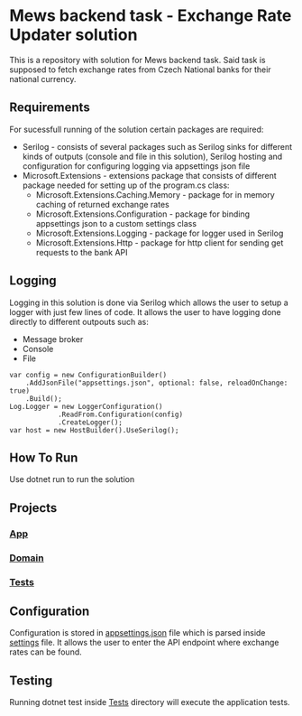 # Mews backend task - Exchange Rate Updater solution
This is a repository with solution for Mews backend task. Said task is supposed to fetch exchange rates from Czech National banks for their national currency. 
## Requirements
For sucessfull running of the solution certain packages are required:
* Serilog - consists of several packages such as Serilog sinks for different kinds of outputs (console and file in this solution), Serilog hosting and configuration for configuring logging via appsettings json file
* Microsoft.Extensions - extensions package that consists of different package needed for setting up of the program.cs class:
    * Microsoft.Extensions.Caching.Memory - package for in memory caching of returned exchange rates
    * Microsoft.Extensions.Configuration - package for binding appsettings json to a custom settings class
    * Microsoft.Extensions.Logging - package for logger used in Serilog
    * Microsoft.Extensions.Http - package for http client for sending get requests to the bank API
## Logging
Logging in this solution is done via Serilog which allows the user to setup a logger with just few lines of code. It allows the user to have logging done directly to different outpouts such as:
* Message broker
* Console
* File

```
var config = new ConfigurationBuilder()
    .AddJsonFile("appsettings.json", optional: false, reloadOnChange: true)
    .Build();
Log.Logger = new LoggerConfiguration()
            .ReadFrom.Configuration(config)
            .CreateLogger();
var host = new HostBuilder().UseSerilog();
```
## How To Run
Use dotnet run to run the solution
## Projects
### [App](ExchangeRateUpdater.App)

### [Domain](ExchangeRateUpdater.Domain)
### [Tests](ExchangeRateUpdater.Tests)

## Configuration
Configuration is stored in [appsettings.json](ExchangeRateUpdater.App/appsettings.json) file which is parsed inside [settings](ExchangeRateUpdater.Domain/Configurations/ExchangeRateProviderSettings.cs) file. It allows the user to enter the API endpoint where exchange rates can be found. 

## Testing

Running dotnet test inside [Tests](ExchangeRateUpdater.Tests/) directory will execute the application tests.


